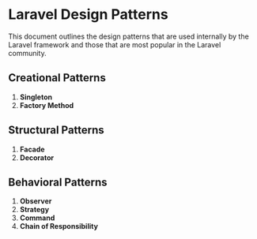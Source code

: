 # Laravel Design Patterns

This document outlines the design patterns that are used internally by the Laravel framework and those that are most popular in the Laravel community.

## Creational Patterns
1. **Singleton**
2. **Factory Method**

## Structural Patterns
1. **Facade**
2. **Decorator**

## Behavioral Patterns
1. **Observer**
2. **Strategy**
3. **Command**
4. **Chain of Responsibility**
